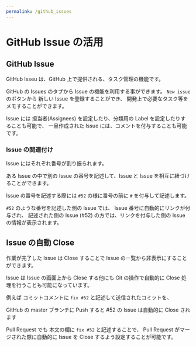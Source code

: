 ```yaml
---
permalink: /github_issues
---
```


# GitHub Issue の活用

## GitHub Issue 

GitHub Isseu は、GitHub 上で提供される、タスク管理の機能です。

GitHub の Issues のタブから Issue の機能を利用する事ができます。
`New issue` のボタンから 新しい Issue を登録することができ、
開発上で必要なタスク等をメモすることができます。

Issue には 担当者(Assignees) を設定したり、分類用の Label を設定したりすることも可能で、
一旦作成された Issue には、コメントを付与することも可能です。

### Issue の関連付け

Issue にはそれぞれ番号が割り振られます。

ある Issue の中で別の Issue の番号を記述して、Issue と Issue を相互に紐づけることができます。

Issue の番号を記述する際には `#52` の様に番号の前に `#` を付与して記述します。

`#52` のような番号を記述した側の Issue では、
Issue 番号に自動的にリンクが付与され、 
記述された側の Issue (#52) の方では、リンクを付与した側の Issue の情報が表示されます。

## Issue の自動 Close 

作業が完了した Issue は Close することで Issue の一覧から非表示にすることができます。

Issue は Issue の画面上から Close する他にも Git の操作で自動的に Close 処理を行うことも可能になっています。

例えば コミットコメントに `fix #52` と記述して送信されたコミットを、

GitHub の master ブランチに Push すると #52 の Issue は自動的に Close されます

Pull Request でも 本文の欄に `fix #52` と記述することで、
Pull Request がマージされた際に自動的に Issue を Close するよう設定することが可能です。

